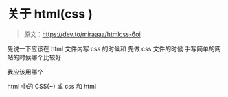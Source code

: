 # 关于 html(css )

> 原文：<https://dev.to/miraaaa/htmlcss-6oi>

先说一下应该在 html 文件内写 css 的时候和
先做 css 文件的时候
手写简单的网站的时候哪个比较好

我应该用哪个

html 中的 CSS(~)
或
css 和 html